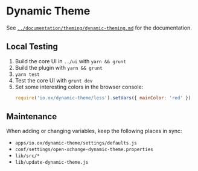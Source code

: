 # Dynamic Theme

See [`../documentation/theming/dynamic-theming.md`](https://documentation.open-xchange.com/latest/ui/theming/dynamic-theming.html) for the documentation.

## Local Testing

1. Build the core UI in `../ui` with `yarn && grunt`
2. Build the plugin with `yarn && grunt`
3. `yarn test`
4. Test the core UI with `grunt dev`
5. Set some interesting colors in the browser console:
   ```javascript
   require('io.ox/dynamic-theme/less').setVars({ mainColor: 'red' })
   ```
## Maintenance

When adding  or changing variables, keep the following places in sync:

* `apps/io.ox/dynamic-theme/settings/defaults.js`
* `conf/settings/open-xchange-dynamic-theme.properties`
* `lib/src/*`
* `lib/update-dynamic-theme.js`
